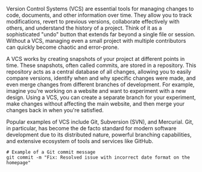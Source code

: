 Version Control Systems (VCS) are essential tools for managing changes to code, documents, and other information over time. They allow you to track modifications, revert to previous versions, collaborate effectively with others, and understand the history of a project. Think of it as a sophisticated "undo" button that extends far beyond a single file or session. Without a VCS, managing even a small project with multiple contributors can quickly become chaotic and error-prone.

A VCS works by creating snapshots of your project at different points in time. These snapshots, often called commits, are stored in a repository. This repository acts as a central database of all changes, allowing you to easily compare versions, identify when and why specific changes were made, and even merge changes from different branches of development. For example, imagine you're working on a website and want to experiment with a new design. Using a VCS, you can create a separate branch for your experiment, make changes without affecting the main website, and then merge your changes back in when you're satisfied.

Popular examples of VCS include Git, Subversion (SVN), and Mercurial. Git, in particular, has become the de facto standard for modern software development due to its distributed nature, powerful branching capabilities, and extensive ecosystem of tools and services like GitHub.

```
# Example of a Git commit message
git commit -m "Fix: Resolved issue with incorrect date format on the homepage"
```